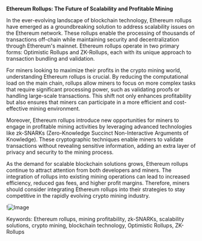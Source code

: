 **Ethereum Rollups: The Future of Scalability and Profitable Mining**

In the ever-evolving landscape of blockchain technology, Ethereum rollups have emerged as a groundbreaking solution to address scalability issues on the Ethereum network. These rollups enable the processing of thousands of transactions off-chain while maintaining security and decentralization through Ethereum's mainnet. Ethereum rollups operate in two primary forms: Optimistic Rollups and ZK-Rollups, each with its unique approach to transaction bundling and validation. 

For miners looking to maximize their profits in the crypto mining world, understanding Ethereum rollups is crucial. By reducing the computational load on the main chain, rollups allow miners to focus on more complex tasks that require significant processing power, such as validating proofs or handling large-scale transactions. This shift not only enhances profitability but also ensures that miners can participate in a more efficient and cost-effective mining environment.

Moreover, Ethereum rollups introduce new opportunities for miners to engage in profitable mining activities by leveraging advanced technologies like zk-SNARKs (Zero-Knowledge Succinct Non-Interactive Arguments of Knowledge). These cryptographic techniques enable miners to validate transactions without revealing sensitive information, adding an extra layer of privacy and security to the mining process.

As the demand for scalable blockchain solutions grows, Ethereum rollups continue to attract attention from both developers and miners. The integration of rollups into existing mining operations can lead to increased efficiency, reduced gas fees, and higher profit margins. Therefore, miners should consider integrating Ethereum rollups into their strategies to stay competitive in the rapidly evolving crypto mining industry. 

!![Image](https://github.com/user-attachments/assets/057c907c-805e-4310-a052-f5031067f3de)

Keywords: Ethereum rollups, mining profitability, zk-SNARKs, scalability solutions, crypto mining, blockchain technology, Optimistic Rollups, ZK-Rollups